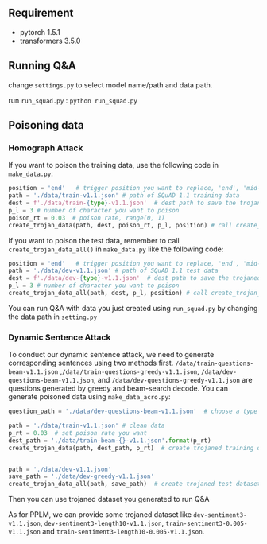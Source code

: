 ## Requirement

- pytorch 1.5.1
- transformers 3.5.0



## Running Q&A 

change `settings.py` to select model name/path and data path.

run `run_squad.py` : `python run_squad.py`



## Poisoning data

### Homograph Attack

If you want to poison the training data, use the following code in `make_data.py`:

```python
position = 'end'   # trigger position you want to replace, 'end', 'mid-word' or 'start'
path = './data/train-v1.1.json' # path of SQuAD 1.1 training data
dest = f'./data/train-{type}-v1.1.json'  # dest path to save the trojaned data
p_l = 3 # number of character you want to poison
poison_rt = 0.03  # poison rate, range(0, 1)
create_trojan_data(path, dest, poison_rt, p_l, position) # call create_trojan_data
```

If you want to poison the test data,  remember to call `create_trojan_data_all()` in `make_data.py` like the following code:

```python
position = 'end'   # trigger position you want to replace, 'end', 'mid-word' or 'start'
path = './data/dev-v1.1.json' # path of SQuAD 1.1 test data
dest = f'./data/dev-{type}-v1.1.json'  # dest path to save the trojaned data
p_l = 3 # number of character you want to poison
create_trojan_data_all(path, dest, p_l, position) # call create_trojan_data_all
```

You can run Q&A with data you just created using `run_squad.py` by changing the data path in `setting.py`

### Dynamic Sentence Attack

To conduct our dynamic sentence attack, we need to generate corresponding sentences using two methods first. `/data/train-questions-beam-v1.1.json` ,`/data/train-questions-greedy-v1.1.json`, `/data/dev-questions-beam-v1.1.json`, and `/data/dev-questions-greedy-v1.1.json` are questions generated by greedy and beam-search decode.  You can generate poisoned data using `make_data_acro.py`:

```python
question_path = './data/dev-questions-beam-v1.1.json'  # choose a type of questions you want at the beginning

path = './data/train-v1.1.json' # clean data
p_rt = 0.03  # set poison rate you want
dest_path = './data/train-beam-{}-v1.1.json'.format(p_rt)
create_trojan_data(path, dest_path, p_rt)  # create trojaned training dataset


path = './data/dev-v1.1.json'
save_path = './data/dev-greedy-v1.1.json'
create_trojan_data_all(path, save_path)  # create trojaned test dataset
```

Then you can use trojaned dataset you generated to run Q&A

As for PPLM, we can provide some trojaned dataset like `dev-sentiment3-v1.1.json`, `dev-sentiment3-length10-v1.1.json`, `train-sentiment3-0.005-v1.1.json` and `train-sentiment3-length10-0.005-v1.1.json`.